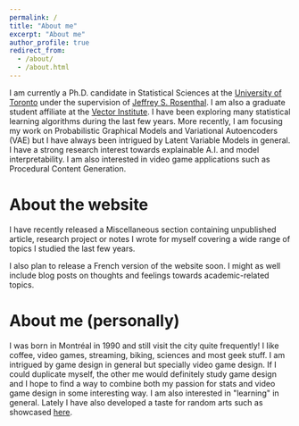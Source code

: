 ```yaml
---
permalink: /
title: "About me"
excerpt: "About me"
author_profile: true
redirect_from: 
  - /about/
  - /about.html
---
```



I am currently a Ph.D. candidate in Statistical Sciences at the [University of Toronto](http://www.utstat.utoronto.ca) under the supervision of [Jeffrey S. Rosenthal](http://probability.ca/jeff/). I am also a graduate student affiliate at the [Vector Institute](https://vectorinstitute.ai). I have been exploring many statistical learning algorithms during the last few years. More recently, I am focusing my work on Probabilistic Graphical Models and Variational Autoencoders (VAE) but I have always been intrigued by Latent Variable Models in general. I have a strong research interest towards explainable A.I. and model interpretability. I am also interested in video game applications such as Procedural Content Generation.


About the website
=====

I have recently released a Miscellaneous section containing unpublished article, research project or notes I wrote for myself covering a wide range of topics I studied the last few years.

I also plan to release a French version of the website soon. I might as well include blog posts on thoughts and feelings towards academic-related topics.

About me (personally)
=====

I was born in Montréal in 1990 and still visit the city quite frequently! I like coffee, video games, streaming, biking, sciences and most geek stuff. I am intrigued by game design in general but specially video game design. If I could duplicate myself, the other me would definitely study game design and I hope to find a way to combine both my passion for stats and video game design in some interesting way. I am also interested in "learning" in general. Lately I have also developed a taste for random arts such as showcased [here](http://art-aleatoire.com). 
